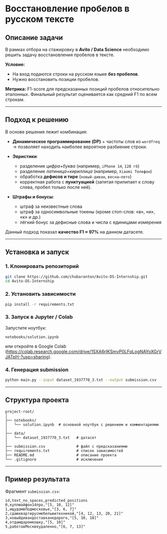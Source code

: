 # Восстановление пробелов в русском тексте

## Описание задачи

В рамках отбора на стажировку в **Avito / Data Science** необходимо решить задачу восстановления пробелов в тексте.

**Условие:**

* На вход подаются строки на русском языке **без пробелов**.
* Нужно восстановить позиции пробелов.

**Метрика:**
F1-score для предсказанных позиций пробелов относительно эталонных.
Финальный результат оценивается как средний F1 по всем строкам.

---

## Подход к решению

В основе решения лежит комбинация:

* **Динамическое программирование (DP)** + частоты слов из `wordfreq` → позволяет находить наиболее вероятное разбиение строки.
* **Эвристики**:

  * разделение *цифра+буква* (например, `iPhone 14`, `128 гб`)
  * разделение *латиница+кириллица* (например, `Xiaomi Телефон`)
  * обработка **дефисов и тире** (`новый-диван`, `весна—лето`)
  * корректная работа с **пунктуацией** (запятая прилипает к слову слева, пробел только после неё).
* **Штрафы и бонусы**:

  * штраф за неизвестные слова
  * штраф за односимвольные токены (кроме стоп-слов: «в», «и», «к» и др.)
  * лёгкий бонус за дефисные слова и числа с единицами измерения

Данный подход показал **качество F1 ≈ 97%** на данном датасете.

---

## Установка и запуск

### 1. Клонировать репозиторий

```bash
git clone https://github.com/chubaranton/Avito-DS-Internship.git
cd Avito-DS-Internship
```

### 2. Установить зависимости

```bash
pip install -r requirements.txt
```

### 3. Запуск в Jupyter / Colab

Запустите ноутбук:

```
notebooks/solution.ipynb
```

или откройте в Google Colab (https://colab.research.google.com/drive/1SXA6rIKSmvP0LFqLogNAYoXGrVJATpH-?usp=sharing).

### 4. Генерация submission

```bash
python main.py --input dataset_1937770_3.txt --output submission.csv
```

---

## Структура проекта

```
project-root/
│
├── notebooks/
│   └── solution.ipynb  # основной ноутбук с решением и комментариями
│
├── data/
│   └── dataset_1937770_3.txt   # датасет 
│
├── submission.csv              # файл с предсказаниями
├── requirements.txt            # список зависимостей
├── README.md                   # описание проекта 
└── .gitignore                  # исключения 
```

---

## Пример результата

Фрагмент `submission.csv`:

```
id,text_no_spaces,predicted_positions
0,куплюайфон14про,"[5, 10, 12]"
1,ищудомвПодмосковье,"[3, 6, 7]"
2,сдаюквартирусмебельюитехникой,"[4, 12, 13, 20, 21]"
3,новыйдивандоставканедорого,"[5, 10, 18]"
4,отдамдаромкошку,"[5, 10]"
5,работавМосквеудаленно,"[6, 7, 13]"
```
